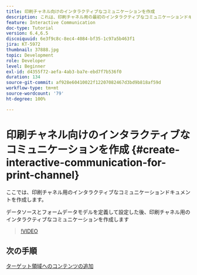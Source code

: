 ```yaml
---
title: 印刷チャネル向けのインタラクティブなコミュニケーションを作成
description: これは、印刷チャネル用の最初のインタラクティブなコミュニケーションドキュメントを作成するためのマルチパートチュートリアルの第 6 部です。 ここでは、印刷チャネル用のインタラクティブなコミュニケーションドキュメントを作成します。
feature: Interactive Communication
doc-type: Tutorial
version: 6.4,6.5
discoiquuid: 6e3f9c8c-8ec4-4084-bf35-1c97a5b463f1
jira: KT-5972
thumbnail: 37888.jpg
topic: Development
role: Developer
level: Beginner
exl-id: d4355f72-aefa-4ab3-ba7e-ebd7f7b536f0
duration: 134
source-git-commit: af928e60410022f12207082467d3bd9b818af59d
workflow-type: tm+mt
source-wordcount: '79'
ht-degree: 100%

---
```


# 印刷チャネル向けのインタラクティブなコミュニケーションを作成 {#create-interactive-communication-for-print-channel}

ここでは、印刷チャネル用のインタラクティブなコミュニケーションドキュメントを作成します。

データソースとフォームデータモデルを定義して設定した後、印刷チャネル用のインタラクティブなコミュニケーションを作成します

>[!VIDEO](https://video.tv.adobe.com/v/37888?quality=12&learn=on)

## 次の手順

[ターゲット領域へのコンテンツの追加](./add-content-to-target-areas.md)
